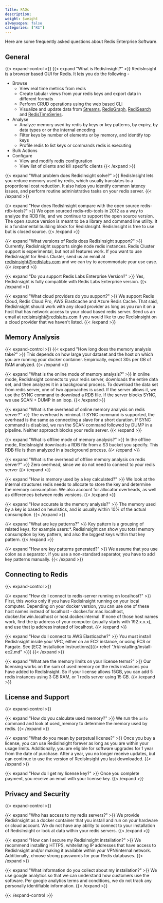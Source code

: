 ```yaml
---
Title: FAQs
description:
weight: $weight
alwaysopen: false
categories: ["RI"]
---
```

Here are some frequently asked questions about Redis Enterprise Software.


## General

{{< expand-control >}}
{{< expand "What is RedisInsight?" >}}
RedisInsight is a browser based GUI for Redis. It lets you do the following -

- Browse
    - View real time metrics from redis
    - Create tabular views from your redis keys and export data in different formats
    - Perform CRUD operations using the web based CLI
    - Visualize and update data from [Streams](https://redis.io/topics/streams-intro), [RedisGraph](https://redisgraph.io), [RediSearch](https://redisearch.io) and [RedisTimeSeries](https://redistimeseries.io).
- Analyse
    - Analyze memory used by redis by keys or key patterns, by expiry, by data types or or the internal encoding
    - Filter keys by number of elements or by memory, and identify top keys
    - Profile redis to list keys or commands redis is executing
- Bulk Actions
- Configure
    - View and modify redis configuration
    - View list of clients and kill specific clients
{{< /expand >}}

{{< expand "What problem does RedisInsight solve?" >}}
RedisInsight lets you reduce memory used by redis, which usually translates to a proportional cost reduction. It also helps you identify common latency issues, and perform routine administrative tasks on your redis server.
{{< /expand >}}

{{< expand "How does RedisInsight compare with the open source redis-rdb-tools?" >}}
We open sourced redis-rdb-tools in 2012 as a way to analyze the RDB file, and we continue to support the open source version. The open source version is meant to be a library and command line utility. It is a fundamental building block for RedisInsight. RedisInsight is free to use but is closed source.
{{< /expand >}}

{{< expand "What versions of Redis does RedisInsight support?" >}}
Currently, RedisInsight supports single node redis instances. Redis Cluster support is experimental, but not all features work. If you want to use RedisInsight for Redis Cluster, send us an email at redisinsight@redislabs.com and we can try to accommodate your use case.
{{< /expand >}}

{{< expand "Do you support Redis Labs Enterprise Version?" >}}
Yes, RedisInsight is fully compatible with Redis Labs Enterprise version.
{{< /expand >}}

{{< expand "What cloud providers do you support?" >}}
We support Redis Cloud, Redis Cloud Pro, AWS Elasticache and Azure Redis Cache. That said, RedisInsight should work with any cloud provider as long as you run it on a host that has network access to your cloud based redis server. Send us an email at redisinsight@redislabs.com if you would like to use RedisInsight on a cloud provider that we haven't listed.
{{< /expand >}}

## Memory Analysis

{{< expand-control >}}
{{< expand "How long does the memory analysis take?" >}}
This depends on how large your dataset and the host on which you are running your docker container. Empirically, expect 30s per GB of RAM analyzed.
{{< /expand >}}

{{< expand "What is the online mode of memory analysis?" >}}
In online mode, RedisInsight connects to your redis server, downloads the entire data set, and then analyzes it in a background process. To download the data set from redis server, one of two approaches is used. If the server allows it, we use the SYNC command to download a RDB file. If the server blocks SYNC, we use SCAN + DUMP in an loop.
{{< /expand >}}

{{< expand "What is the overhead of online memory analysis on redis server?" >}}
The overhead is minimal. If SYNC command is supported, the overhead is the same as connecting a slave for a short duration. If SYNC command is disabled, we run the  SCAN command followed by DUMP in a pipeline. Neither approach blocks your redis server.
{{< /expand >}}

{{< expand "What is offline mode of memory analysis?" >}}
In the offline mode, RedisInsight downloads a RDB file from a S3 bucket you specify. This RDB file is then analyzed in a background process.
{{< /expand >}}

{{< expand "What is the overhead of offline memory analysis on redis server?" >}}
Zero overhead, since we do not need to connect to your redis server
{{< /expand >}}

{{< expand "How is memory used by a key calculated?" >}}
We look at the internal structures redis needs to allocate to store the key and determine the memory consumption. We also account for allocator overheads, as well as differences between redis versions.
{{< /expand >}}

{{< expand "How accurate is the memory analysis?" >}}
The memory used by a key is based on heuristics, and is usually within 10% of the actual consumption.
{{< /expand >}}

{{< expand "What are key patterns?" >}}
Key pattern is a grouping of related keys, for example users:*. RedisInsight can show you total memory consumption by key pattern, and also the biggest keys within that key pattern.
{{< /expand >}}

{{< expand "How are key patterns generated?" >}}
We assume that you use colon as a separator. If you use a non-standard separator, you have to add key patterns manually.
{{< /expand >}}

## Connecting to Redis

{{< expand-control >}}

{{< expand "How do I connect to redis-server running on localhost?" >}}
First, this works only if you have RedisInsight running on your local computer. Depending on your docker version, you can use one of these host names instead of localhost - docker.for.mac.localhost, docker.for.win.localhost or host.docker.internal. If none of those host names work, find the ip address of your computer (usually starts with 192.x.x.x), and use that ip address instead of localhost.
{{< /expand >}}

{{< expand "How do I connect to AWS Elasticache?" >}}
You must install RedisInsight inside your VPC, either on an EC2 instance, or using ECS or Fargate. See [EC2 Installation Instructions]({{< relref "/ri/installing/install-ec2.md" >}})
{{< /expand >}}

{{< expand "What are the memory limits on your license terms?" >}}
Our licensing works on the sum of used memory on the redis instances you have added to RedisInsight. So if your license allows 15GB, you can add 5 redis instances using 3 GB RAM, or 1 redis server using 15 GB.
{{< /expand >}}

## License and Support

{{< expand-control >}}

{{< expand "How do you calculate used memory?" >}}
We run the `info` command and look at used_memory to determine the memory used by redis.
{{< /expand >}}

{{< expand "What do you mean by perpetual license?" >}}
Once you buy a license, you can use RedisInsight forever as long as you are within your usage limits. Additionally, you are eligible for software upgrades for 1 year from the date of purchase. After a year, you no longer receive updates, but can continue to use the version of RedisInsight you last downloaded.
{{< /expand >}}

{{< expand "How do I get my license key?" >}}
Once you complete payment, you receive an email with your license key.
{{< /expand >}}

## Privacy and Security

{{< expand-control >}}

{{< expand "Who has access to my redis servers?" >}}
We provide RedisInsight as a docker container that you install and run on your hardware or cloud account. We do not have any ability to connect to your installation of RedisInsight or look at data within your redis servers.
{{< /expand >}}

{{< expand "How can I secure my RedisInsight installation?" >}}
We recommend installing HTTPS, whitelisting IP addresses that have access to RedisInsight and/or making it available within your VPN/internal network. Additionally, choose strong passwords for your Redis databases.
{{< /expand >}}

{{< expand "What information do you collect about my installation?" >}}
We use google analytics so that we can understand how customers use the software. Per google analytics terms and conditions, we do not track any personally identifiable information.
{{< /expand >}}

{{< /expand-control >}}
